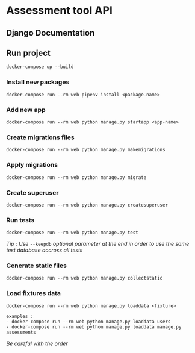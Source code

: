 # Assessment tool API

## Django Documentation

## Run project

    docker-compose up --build

### Install new packages

    docker-compose run --rm web pipenv install <package-name>

### Add new app

    docker-compose run --rm web python manage.py startapp <app-name>

### Create migrations files

    docker-compose run --rm web python manage.py makemigrations

### Apply migrations

    docker-compose run --rm web python manage.py migrate

### Create superuser

    docker-compose run --rm web python manage.py createsuperuser

### Run tests

    docker-compose run --rm web python manage.py test

*Tip : Use* `--keepdb` *optional parameter at the end in order to use the same test database accross all tests*

### Generate static files

    docker-compose run --rm web python manage.py collectstatic

### Load fixtures data

    docker-compose run --rm web python manage.py loaddata <fixture>

    examples :
    - docker-compose run --rm web python manage.py loaddata users
    - docker-compose run --rm web python manage.py loaddata manage.py assessments

*Be careful with the order*